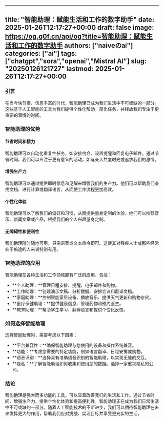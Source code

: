 
---
title: "智能助理：赋能生活和工作的数字助手"
date: 2025-01-26T12:17:27+00:00
draft: false
image: https://og.g0f.cn/api/og?title=智能助理：赋能生活和工作的数字助手
authors: ["naiveのai"]
categories: ["ai"]
tags: ["chatgpt","sora","openai","Mistral AI"]
slug: "20250126121727"
lastmod: 2025-01-26T12:17:27+00:00
---
### 引言

在当今快节奏、信息丰富的时代，智能助理已成为我们生活中不可或缺的一部分。这些基于人工智能的工具为我们提供个性化帮助，简化任务，并释放我们专注于更重要的事情的时间。

### 智能助理的优势

#### 节省时间和精力

智能助理可以自动化重复性任务，如安排约会、设置提醒和回复电子邮件。通过节省时间，我们可以专注于更有意义的活动，如与亲人共度时光或追求我们的激情。

#### 增强生产力

智能助理可以通过提供即时信息和见解来增强我们的生产力。他们可以帮助我们查找文档、进行计算或翻译语言，从而使工作流程更加高效。

#### 个性化体验

智能助理可以了解我们的偏好和习惯，从而提供量身定制的体验。他们可以推荐音乐、新闻文章或产品，根据我们的个人兴趣量身定制。

#### 无障碍性和便利性

智能助理随时随地可用，只需语音或文本命令即可。这使其对残疾人士或那些经常处于旅途的人来说特别有用。

### 智能助理的应用

智能助理在各种生活和工作领域都有广泛的应用，包括：

- **个人助理：**管理日程安排、提醒、电子邮件和购物。
- **工作助理：**创建演示文稿、分析数据、安排会议和翻译文档。
- **家庭助理：**控制智能家居设备、播放音乐、提供天气更新和购物杂货。
- **医疗保健助理：**提供健康信息、管理药物和预约医生。
- **教育助理：**帮助学生学习、翻译语言和提供个性化反馈。

### 如何选择智能助理

选择智能助理时，需要考虑以下因素：

- **平台兼容性：**确保智能助理与您使用的设备和操作系统兼容。
- **功能：**考虑您需要的特定功能，例如语言翻译、日程安排或购物。
- **语音识别：**选择具有准确语音识别的智能助理，以实现无缝的交互。
- **隐私：**了解智能助理如何收集和使用您的数据。选择一家重视隐私的公司。

### 结论

智能助理是强大而多功能的工具，可以显着改善我们的生活和工作。通过节省时间、增强生产力、提供个性化体验和提高便利性，智能助理正在成为我们日常生活中不可或缺的一部分。随着人工智能技术的不断进步，我们可以期待智能助理在未来发挥更大的作用，帮助我们应对挑战、实现目标并享受更充实的生活。